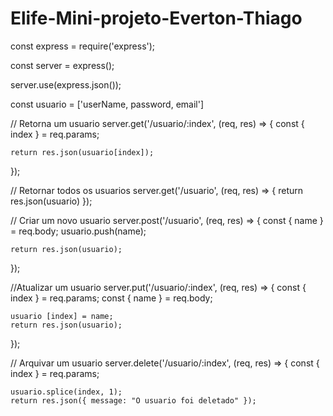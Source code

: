 # Elife-Mini-projeto-Everton-Thiago

const express = require('express');

const server = express();

server.use(express.json());

const usuario = ['userName, password, email']

// Retorna um usuario
server.get('/usuario/:index', (req, res) => {
    const { index } = req.params;

    return res.json(usuario[index]);
});

// Retornar todos os usuarios 
server.get('/usuario', (req, res) => {
    return res.json(usuario)
});

// Criar um novo usuario 
server.post('/usuario', (req, res) => {
    const { name } = req.body;
    usuario.push(name);

    return res.json(usuario);
});

//Atualizar um usuario 
server.put('/usuario/:index', (req, res) => {
    const { index } = req.params;
    const { name } = req.body;

    usuario [index] = name; 
    return res.json(usuario);
 });

 // Arquivar um usuario 
server.delete('/usuario/:index', (req, res) => {
    const { index } = req.params;

    usuario.splice(index, 1);
    return res.json({ message: "O usuario foi deletado" });
